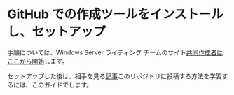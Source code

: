 <properties
pageTitle="GitHub での作成ツールをインストールし、セットアップ"
description="ツールと GitHub の Windows Server のコンテンツの書き込みに設定する手順。"
services="contributor-guide"
documentationCenter=""
authors="Kathydav"  
manager="dongill" />

<tags
ms.service=""
 ms.devlang=""
 ms.topic="article"
  ms.tgt_pltfrm=""
  ms.workload=""
  ms.date="09/06/2016"
  ms.author="kathydav" />

# <a name="install-and-set-up-tools-for-authoring-in-github"></a>GitHub での作成ツールをインストールし、セットアップ

手順については、Windows Server ライティング チームのサイト[共同作成者はここから開始](https://microsoft.sharepoint.com/teams/WindowsServerContent/SitePages/Contributors%20start%20here.aspx)します。

セットアップした後は、相手を見る[記事](Contributor-index.md)このリポジトリに投稿する方法を学習するには、このガイドでします。

